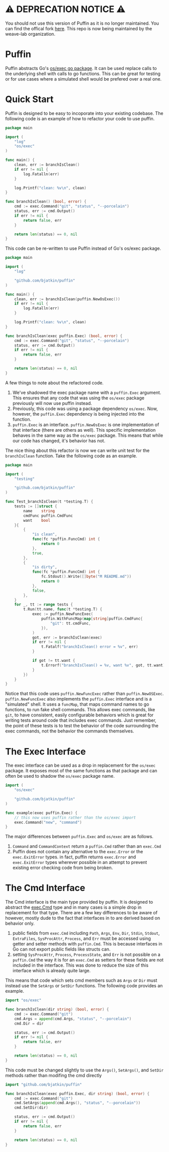 # ⚠️ DEPRECATION NOTICE ⚠️
You should not use this version of Puffin as it is no longer maintained.
You can find the offical fork [here](https://github.com/weave-lab/puffin).
This repo is now being maintained by the weave-lab organization.

# Puffin 
Puffin abstracts Go's [os/exec go package](https://pkg.go.dev/os/exec).
It can be used replace calls to the underlying shell with calls to go functions.
This can be great for testing or for use cases where a simulated shell would be prefered over a real one.

# Quick Start
Puffin is designed to be easy to incoporate into your existing codebase.
The following code is an example of how to refactor your code to use puffin.

```go
package main

import (
    "log"
    "os/exec"
)

func main() {
    clean, err := branchIsClean()
    if err != nil {
        log.Fatalln(err)
    }

    log.Printf("clean: %v\n", clean)
}

func branchIsClean() (bool, error) {
    cmd := exec.Command("git", "status", "--porcelain")
    status, err := cmd.Output()
    if err != nil {
        return false, err
    }

    return len(status) == 0, nil
}
```

This code can be re-written to use Puffin instead of Go's os/exec package.
```go
package main

import (
    "log"

    "github.com/bjatkin/puffin"
)

func main() {
    clean, err := branchIsClean(puffin.NewOsExec())
    if err != nil {
        log.Fatalln(err)
    }

    log.Printf("clean: %v\n", clean)
}

func branchIsClean(exec puffin.Exec) (bool, error) {
    cmd := exec.Command("git", "status", "--porcelain")
    status, err := cmd.Output()
    if err != nil {
        return false, err
    }

    return len(status) == 0, nil
}
```

A few things to note about the refactored code.
1) We've shadowed the exec package name with a `puffin.Exec` argument.
    This ensures that any code that was using the `os/exec` package previously will now use puffin instead.
2) Previously, this code was using a package dependency `os/exec`.
    Now, however, the `puffin.Exec` dependency is being injected into the function.
3) `puffin.Exec` is an interface.
    `puffin.NewOsExec` is one implementation of that interface (there are others as well).
    This specific implementation behaves in the same way as the `os/exec` package.
    This means that while our code has changed, it's behavior has not.

The nice thing about this refactor is now we can write unit test for the `branchIsClean` function.
Take the following code as an example.

```go
package main

import (
    "testing"

    "github.com/bjatkin/puffin"
)

func Test_branchIsClean(t *testing.T) {
    tests := []struct {
        name    string
        cmdFunc puffin.CmdFunc
        want    bool
    }{
        {
            "is clean",
            func(fc *puffin.FuncCmd) int {
                return 0
            },
            true,
        },
        {
            "is dirty",
            func(fc *puffin.FuncCmd) int {
                fc.Stdout().Write([]byte("M README.md"))
                return 0
            },
            false,
        },
    }
    for _, tt := range tests {
        t.Run(tt.name, func(t *testing.T) {
            exec := puffin.NewFuncExec(
                puffin.WithFuncMap(map[string]puffin.CmdFunc{
                    "git": tt.cmdFunc,
                }),
            )
            got, err := branchIsClean(exec)
            if err != nil {
                t.Fatalf("branchIsClean() error = %v", err)
            }

            if got != tt.want {
                t.Errorf("branchIsClean() = %v, want %v", got, tt.want)
            }
        })
    }
}
```

Notice that this code uses `puffin.NewFuncExec` rather than `puffin.NewOSExec`.
`puffin.NewFuncExec` also implements the `puffin.Exec` interface and is a "simulated" shell.
It uses a `funcMap`, that maps command names to go functions, to run fake shell commands.
This allows exec commands, like `git`, to have consistent, easily configurable behaviors which is great for writing tests around code that includes exec commands.
Just remember, the point of these tests is to test the behavior of the code surrounding the exec commands, not the behavior the commands themselves.

# The Exec Interface
The exec interface can be used as a drop in replacement for the `os/exec` package.
It exposes most of the same functions as that package and can often be used to shadow the `os/exec` package name.
```go
import (
    "os/exec"

    "github.com/bjatkin/puffin"
)

func example(exec puffin.Exec) {
    // this now uses puffin rather than the os/exec import
    exec.Command("new", "command")
}
```

The major differences between `puffin.Exec` and `os/exec` are as follows.

1) `Command` and `CommandContext` return a `puffin.Cmd` rather than an `exec.Cmd`
2) Puffin does not contain any alternative to the `exec.Error` or the `exec.ExitError` types.
   in fact, puffin returns `exec.Error` and `exec.ExitError` types wherever possible in an attempt to prevent existing error checking code from being broken.

# The Cmd Interface
The Cmd interface is the main type provided by puffin.
It is designed to abstract the [exec.Cmd](https://pkg.go.dev/os/exec#Cmd) type and in many cases is a simple drop in replacement for that type.
There are a few key differences to be aware of however, mostly dude to the fact that interfaces in to are derived based on behavior only.

1) public fields from `exec.Cmd` including 
   `Path`, `Args`, `Env`, `Dir`, `Stdin`, `Stdout`, `ExtraFiles`, `SysProcAttr`, `Process`, and `Err`
   must be accessed using getter and setter methods with `puffin.Cmd`.
   This is because interfaces in Go can not export public fields like structs can.
2) setting `SysProcAttr`, `Process`, `ProcessState`, and `Err` is not possible on a `puffin.Cmd`
   the way it is for an `exec.Cmd` as setters for these fields are not included in the interface.
   This was done to reduce the size of this interface which is already quite large.

This means that code which sets cmd members such as `Args` or `Dir` must instead use the `SetArgs` or `SetDir` functions.
The following code provides an example.
```go
import "os/exec"

func branchIsClean(dir string) (bool, error) {
    cmd := exec.Command("git")
	cmd.Args = append(cmd.Args, "status", "--porcelain")
	cmd.Dir = dir

    status, err := cmd.Output()
    if err != nil {
        return false, err
    }

    return len(status) == 0, nil
}
```

This code must be changed slightly to use the `Args()`, `SetArgs()`, and `SetDir` methods rather than modifing the cmd directly

```go
import "github.com/bjatkin/puffin"

func branchIsClean(exec puffin.Exec, dir string) (bool, error) {
    cmd := exec.Command("git")
	cmd.SetArgs(append(cmd.Args(), "status", "--porcelain"))
	cmd.SetDir(dir)

    status, err := cmd.Output()
    if err != nil {
        return false, err
    }

    return len(status) == 0, nil
}
```
